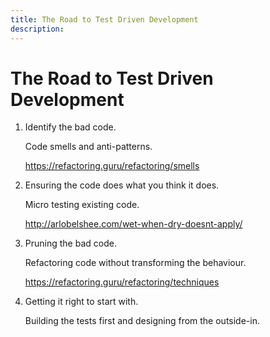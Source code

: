 ```yaml
---
title: The Road to Test Driven Development
description:
---
```


# The Road to Test Driven Development

1. Identify the bad code.

    Code smells and anti-patterns.
    
    <https://refactoring.guru/refactoring/smells>

1. Ensuring the code does what you think it does.

    Micro testing existing code.
    
    <http://arlobelshee.com/wet-when-dry-doesnt-apply/>

1. Pruning the bad code.
    
    Refactoring code without transforming the behaviour.
    
    <https://refactoring.guru/refactoring/techniques>

1. Getting it right to start with.

    Building the tests first and designing from the outside-in.
